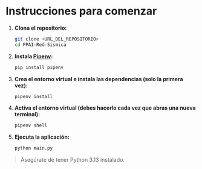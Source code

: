 # Instrucciones para comenzar

1. **Clona el repositorio:**
   ```bash
   git clone <URL_DEL_REPOSITORIO>
   cd PPAI-Red-Sismica
   ```

2. **Instala [Pipenv](https://pipenv.pypa.io/):**
   ```bash
   pip install pipenv
   ```

3. **Crea el entorno virtual e instala las dependencias (solo la primera vez):**
   ```bash
   pipenv install
   ```

4. **Activa el entorno virtual (debes hacerlo cada vez que abras una nueva terminal):**
   ```bash
   pipenv shell
   ```

5. **Ejecuta la aplicación:**
   ```bash
   python main.py
   ```

> Asegúrate de tener Python 3.13 instalado.
